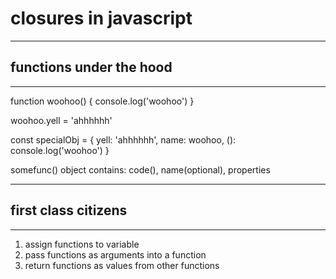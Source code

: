 # closures in javascript

---
## functions under the hood
---
  function woohoo() {
    console.log('woohoo')
  }

  woohoo.yell = 'ahhhhhh'

  const specialObj = {
    yell: 'ahhhhhh',
    name: woohoo,
    (): console.log('woohoo')
  }

somefunc() object contains: code(), name(optional), properties

---
## first class citizens
---
1. assign functions to variable
2. pass functions as arguments into a function
3. return functions as values from other functions